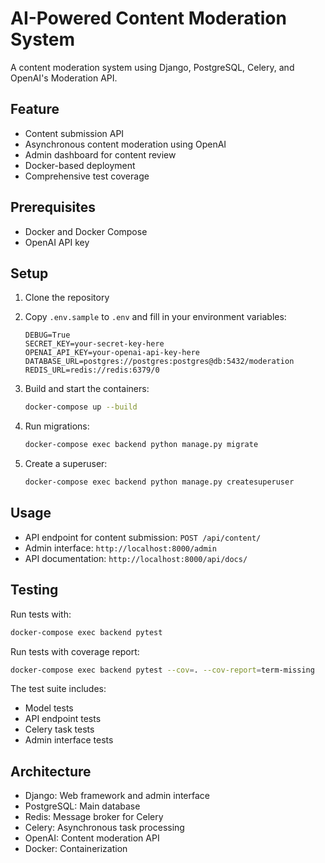 # AI-Powered Content Moderation System

A content moderation system using Django, PostgreSQL, Celery, and OpenAI's Moderation API.

## Feature

- Content submission API
- Asynchronous content moderation using OpenAI
- Admin dashboard for content review
- Docker-based deployment
- Comprehensive test coverage

## Prerequisites

- Docker and Docker Compose
- OpenAI API key

## Setup

1. Clone the repository
2. Copy `.env.sample` to `.env` and fill in your environment variables:
   ```
   DEBUG=True
   SECRET_KEY=your-secret-key-here
   OPENAI_API_KEY=your-openai-api-key-here
   DATABASE_URL=postgres://postgres:postgres@db:5432/moderation
   REDIS_URL=redis://redis:6379/0
   ```

3. Build and start the containers:
   ```bash
   docker-compose up --build
   ```

4. Run migrations:
   ```bash
   docker-compose exec backend python manage.py migrate
   ```

5. Create a superuser:
   ```bash
   docker-compose exec backend python manage.py createsuperuser
   ```

## Usage

- API endpoint for content submission: `POST /api/content/`
- Admin interface: `http://localhost:8000/admin`
- API documentation: `http://localhost:8000/api/docs/`

## Testing

Run tests with:
```bash
docker-compose exec backend pytest
```

Run tests with coverage report:
```bash
docker-compose exec backend pytest --cov=. --cov-report=term-missing
```

The test suite includes:
- Model tests
- API endpoint tests
- Celery task tests
- Admin interface tests

## Architecture

- Django: Web framework and admin interface
- PostgreSQL: Main database
- Redis: Message broker for Celery
- Celery: Asynchronous task processing
- OpenAI: Content moderation API
- Docker: Containerization 
